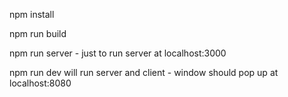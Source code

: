 npm install

npm run build

npm run server - just to run server at localhost:3000

npm run dev will run server and client - window should pop up at localhost:8080
